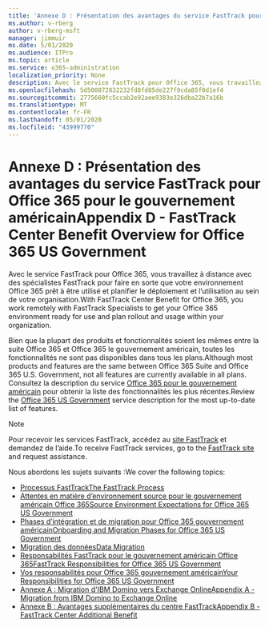 ```yaml
---
title: 'Annexe D : Présentation des avantages du service FastTrack pour Office 365 pour le gouvernement américain'
ms.author: v-rberg
author: v-rberg-msft
manager: jimmuir
ms.date: 5/01/2020
ms.audience: ITPro
ms.topic: article
ms.service: o365-administration
localization_priority: None
description: Avec le service FastTrack pour Office 365, vous travaillez à distance avec des spécialistes FastTrack pour faire en sorte que votre environnement Office 365 prêt à être utilisé et planifier le déploiement et l’utilisation au sein de votre organisation.
ms.openlocfilehash: 5d500872832232fd8fd85de227f9cda85f0d1ef4
ms.sourcegitcommit: 2775660fc5ccab2e92aee9383e326dba22b7a16b
ms.translationtype: MT
ms.contentlocale: fr-FR
ms.lasthandoff: 05/01/2020
ms.locfileid: "43999770"
---
```

# <a name="appendix-d---fasttrack-center-benefit-overview-for-office-365-us-government"></a><span data-ttu-id="8584e-103">Annexe D : Présentation des avantages du service FastTrack pour Office 365 pour le gouvernement américain</span><span class="sxs-lookup"><span data-stu-id="8584e-103">Appendix D - FastTrack Center Benefit Overview for Office 365 US Government</span></span>

<span data-ttu-id="8584e-104">Avec le service FastTrack pour Office 365, vous travaillez à distance avec des spécialistes FastTrack pour faire en sorte que votre environnement Office 365 prêt à être utilisé et planifier le déploiement et l’utilisation au sein de votre organisation.</span><span class="sxs-lookup"><span data-stu-id="8584e-104">With FastTrack Center Benefit for Office 365, you work remotely with FastTrack Specialists to get your Office 365 environment ready for use and plan rollout and usage within your organization.</span></span> 
  
<span data-ttu-id="8584e-105">Bien que la plupart des produits et fonctionnalités soient les mêmes entre la suite Office 365 et Office 365 le gouvernement américain, toutes les fonctionnalités ne sont pas disponibles dans tous les plans.</span><span class="sxs-lookup"><span data-stu-id="8584e-105">Although most products and features are the same between Office 365 Suite and Office 365 U.S. Government, not all features are currently available in all plans.</span></span> <span data-ttu-id="8584e-106">Consultez la description du service [Office 365 pour le gouvernement américain](https://aka.ms/aboutgovcloud) pour obtenir la liste des fonctionnalités les plus récentes.</span><span class="sxs-lookup"><span data-stu-id="8584e-106">Review the [Office 365 US Government](https://aka.ms/aboutgovcloud) service description for the most up-to-date list of features.</span></span>

> [!NOTE]
> <span data-ttu-id="8584e-107">Pour recevoir les services FastTrack, accédez au [site FastTrack](https://go.microsoft.com/fwlink/?linkid=780698) et demandez de l’aide.</span><span class="sxs-lookup"><span data-stu-id="8584e-107">To receive FastTrack services, go to the [FastTrack site](https://go.microsoft.com/fwlink/?linkid=780698) and request assistance.</span></span>  

<span data-ttu-id="8584e-108">Nous abordons les sujets suivants :</span><span class="sxs-lookup"><span data-stu-id="8584e-108">We cover the following topics:</span></span>
- [<span data-ttu-id="8584e-109">Processus FastTrack</span><span class="sxs-lookup"><span data-stu-id="8584e-109">The FastTrack Process</span></span>](O365-fasttrack-process.md) 
- [<span data-ttu-id="8584e-110">Attentes en matière d’environnement source pour le gouvernement américain Office 365</span><span class="sxs-lookup"><span data-stu-id="8584e-110">Source Environment Expectations for Office 365 US Government</span></span>](US-Gov-appendix-source-environment-expectations.md)   
- [<span data-ttu-id="8584e-111">Phases d’intégration et de migration pour Office 365 gouvernement américain</span><span class="sxs-lookup"><span data-stu-id="8584e-111">Onboarding and Migration Phases for Office 365 US Government</span></span>](US-Gov-appendix-onboarding-and-migration.md)
- [<span data-ttu-id="8584e-112">Migration des données</span><span class="sxs-lookup"><span data-stu-id="8584e-112">Data Migration</span></span>](O365-data-migration.md)    
- [<span data-ttu-id="8584e-113">Responsabilités FastTrack pour le gouvernement américain Office 365</span><span class="sxs-lookup"><span data-stu-id="8584e-113">FastTrack Responsibilities for Office 365 US Government</span></span>](US-Gov-appendix-fasttrack-responsibilities.md)   
- [<span data-ttu-id="8584e-114">Vos responsabilités pour Office 365 gouvernement américain</span><span class="sxs-lookup"><span data-stu-id="8584e-114">Your Responsibilities for Office 365 US Government</span></span>](US-Gov-appendix-your-responsibilities.md) 
- [<span data-ttu-id="8584e-115">Annexe A : Migration d'IBM Domino vers Exchange Online</span><span class="sxs-lookup"><span data-stu-id="8584e-115">Appendix A - Migration from IBM Domino to Exchange Online</span></span>](O365-from-ibm-domino-to-exchange-online.md)   
- [<span data-ttu-id="8584e-116">Annexe B : Avantages supplémentaires du centre FastTrack</span><span class="sxs-lookup"><span data-stu-id="8584e-116">Appendix B - FastTrack Center Additional Benefit</span></span>](O365-fasttrack-additional-benefits.md)
